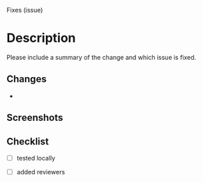 Fixes (issue)

# Description

Please include a summary of the change and which issue is fixed. 


## Changes

-


## Screenshots


## Checklist

- [ ] tested locally
- [ ] added reviewers

